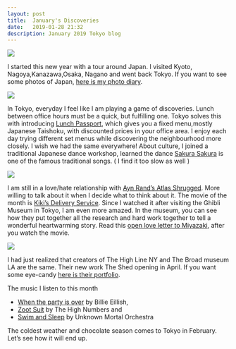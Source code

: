 ```yaml
---
layout: post
title:  January's Discoveries
date:   2019-01-28 21:32
description: January 2019 Tokyo blog
---
```



<div class="row mt-3">
    <div class="col-sm mt-3 mt-md-0">
        <img class="img-fluid rounded z-depth-1" src="http://ozansener.net/the-plain/post_images/tokyo_0.png">
    </div>
</div>

I started this new year with a tour around Japan. I visited Kyoto, Nagoya,Kanazawa,Osaka, Nagano and went back Tokyo. If you want to see some photos of Japan, [here is my photo diary](https://www.instagram.com/days.of.zehra/).


<div class="row mt-3">
    <div class="col-sm mt-3 mt-md-0">
        <img class="img-fluid rounded z-depth-1" src="http://ozansener.net/the-plain/post_images/lunch.jpg">
    </div>
</div>


In Tokyo, everyday I feel like I am playing a game of discoveries. Lunch between office hours must be a quick, but  fulfilling one. Tokyo solves this with introducing [Lunch Passport](https://lunchpassport.com/), which gives you a fixed menu,mostly Japanese Taishoku, with discounted prices in your office area. I enjoy each day trying different set menus while discovering the neighbourhood more closely. I wish we had the same everywhere! About culture, I joined a traditional Japanese dance workshop, learned the dance [Sakura Sakura](https://www.youtube.com/watch?v=jqpFjsMtCb0) is one of the famous traditional songs. ( I find it too slow as well ) 


<div class="row mt-3">
    <div class="col-sm mt-3 mt-md-0">
        <img class="img-fluid rounded z-depth-1" src="http://ozansener.net/the-plain/post_images/ghibli.png">
    </div>
</div>


I am still in a love/hate relationship with [Ayn Rand’s Atlas Shrugged](https://www.goodreads.com/book/show/662.Atlas_Shrugged). More willing to talk about it when I decide what to think about it. The movie of the month is [Kiki’s Delivery Service](https://www.imdb.com/title/tt0097814/). Since I watched it after visiting the Ghibli Museum in Tokyo, I am even more amazed. In the museum, you can see how they put together all the research and hard work together to tell a wonderful heartwarming story.  Read this [open love letter to Miyazaki](https://entropymag.org/brooms-moving-and-growing-up-an-essaylove-letter-to-hayao-miyazakis-kikis-delivery-service/), after you watch the movie.  

<div class="row mt-3">
    <div class="col-sm mt-3 mt-md-0">
        <img class="img-fluid rounded z-depth-1" src="http://ozansener.net/the-plain/post_images/eye_candy.png">
    </div>
</div>


I had just realized that creators of The High Line NY and The Broad museum LA are the same. Their new work The Shed opening in April. If you want some eye-candy [here is their portfolio](https://dsrny.com/). 

The music I listen to this month 

* [When the party is over](https://open.spotify.com/album/2DfPdWWXknoGKrfa2Eicyw?si=Jq-Py4C2RwG_YOoXw1hAsA) by Billie Eillish, 
* [Zoot Suit](https://open.spotify.com/track/1IJxAb5i2bfXY9RQpsQwdZ?si=ozkhQbC6Tcq7Av9EGXYnUw) by The High Numbers  and 
* [Swim and Sleep](https://open.spotify.com/track/3h1iu4HvBlLqRuft2kJEcr?si=AqgXoQsHR22K6GSKWVB9FA) by Unknown Mortal Orchestra 

The coldest weather and chocolate season comes to Tokyo in February. Let’s see how it will end up.
